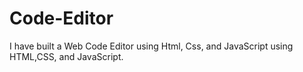 # Code-Editor


I have built a Web Code Editor using Html, Css, and JavaScript using HTML,CSS, and JavaScript.
